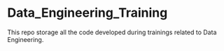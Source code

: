 # Data_Engineering_Training
This repo storage all the code developed during trainings related to Data Engineering.
